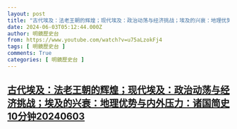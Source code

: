 ```yaml
---
layout: post
title: "古代埃及：法老王朝的辉煌；现代埃及：政治动荡与经济挑战；埃及的兴衰：地理优势与内外压力：诸国简史10分钟20240603"
date: 2024-06-03T05:12:44.000Z
author: 明鏡歷史台
from: https://www.youtube.com/watch?v=u75aLzokFj4
tags: [ 明鏡歷史台 ]
comments: True
categories: [ 明鏡歷史台 ]
---
```

<!--1717391564000-->
[古代埃及：法老王朝的辉煌；现代埃及：政治动荡与经济挑战；埃及的兴衰：地理优势与内外压力：诸国简史10分钟20240603](https://www.youtube.com/watch?v=u75aLzokFj4)
------

<div>

</div>
